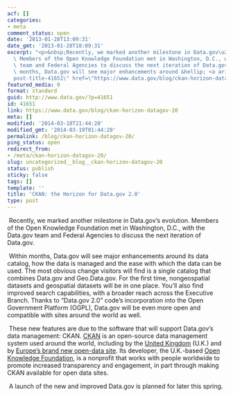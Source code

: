 ```yaml
---
acf: []
categories:
- meta
comment_status: open
date: '2013-01-28T13:09:31'
date_gmt: '2013-01-28T18:09:31'
excerpt: "<p>&nbsp;Recently, we marked another milestone in Data.gov\u2019s evolution.\
  \ Members of the Open Knowledge Foundation met in Washington, D.C., with the Data.gov\
  \ team and Federal Agencies to discuss the next iteration of Data.gov. &nbsp;Within\
  \ months, Data.gov will see major enhancements around &hellip; <a aria-describedby=\"\
  post-title-41651\" href=\"https://www.data.gov/blog/ckan-horizon-datagov-20\">Continued</a></p>\n"
featured_media: 0
format: standard
guid: http://www.data.gov/?p=41651
id: 41651
link: https://www.data.gov/blog/ckan-horizon-datagov-20
meta: []
modified: '2014-03-18T21:44:20'
modified_gmt: '2014-03-19T01:44:20'
permalink: /blog/ckan-horizon-datagov-20/
ping_status: open
redirect_from:
- /meta/ckan-horizon-datagov-20/
slug: uncategorized__blog__ckan-horizon-datagov-20
status: publish
sticky: false
tags: []
template: ''
title: 'CKAN: the Horizon for Data.gov 2.0'
type: post
---
```

 Recently, we marked another milestone in Data.gov’s evolution. Members of the Open Knowledge Foundation met in Washington, D.C., with the Data.gov team and Federal Agencies to discuss the next iteration of Data.gov.


 Within months, Data.gov will see major enhancements around its data catalog, how the data is managed and the ease with which the data can be used. The most obvious change visitors will find is a single catalog that combines Data.gov and Geo.Data.gov. For the first time, nongeospatial datasets and geospatial datasets will be in one place. You’ll also find improved search capabilities, with a broader reach across the Executive Branch. Thanks to “Data.gov 2.0” code’s incorporation into the Open Government Platform (OGPL), Data.gov will be even more open and compatible with sites around the world as well. 


 These new features are due to the software that will support Data.gov’s data management: CKAN. [CKAN](http://ckan.org/) is an open-source data management system used around the world, including by the [United Kingdom](http://data.gov.uk/) (U.K.) and by [Europe’s brand new open-data site](http://publicdata.eu/). Its developer, the U.K.-based [Open Knowledge Foundation](http://okfn.org/), is a nonprofit that works with people worldwide to promote increased transparency and engagement, in part through making CKAN available for open data sites. 


 A launch of the new and improved Data.gov is planned for later this spring.


